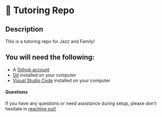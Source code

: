 # 📜 Tutoring Repo

## Description
This is a tutoring repo for Jazz and Family!

## You will need the following:
- A [Github account](https://github.com/join?return_to=%2Fjoin&source=login)
- [Git](https://git-scm.com/downloads) installed on your computer
- [Visual Studio Code](https://code.visualstudio.com/download) installed on your computer

#### Questions
    
If you have any questions or need assistance during setup, please don't hesitate in [reaching out!](mailto:aiden.threadgoode@gmail.com)
    